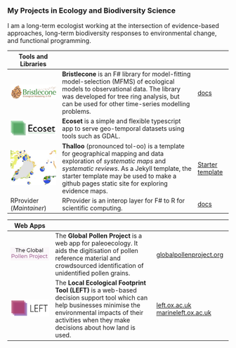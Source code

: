### My Projects in Ecology and Biodiversity Science

I am a long-term ecologist working at the intersection of evidence-based approaches, long-term biodiversity responses to environmental change, and functional programming.

| Tools and Libraries |  |  |
| ------------- | ------------- | --- |
| <a href="https://github.com/AndrewIOM/bristlecone/"><img src="images/logos/bristlecone-logo.png" alt="Bristlecone" width=250 /></a> | **Bristlecone** is an F# library for model-fitting model-selection (MFMS) of ecological models to observational data. The library was developed for tree ring analysis, but can be used for other time-series modelling problems. | [docs](https://acm.im/bristlecone) |
| <a href="https://github.com/AndrewIOM/ecoset/"><img src="images/logos/ecoset-logo.png" alt="Ecoset" width=250 /></a> | **Ecoset** is a simple and flexible typescript app to serve geo-temporal datasets using tools such as GDAL. | |
| <img src="images/logos/thalloo-logo.jpg" alt="Thalloo" width=250 /> | **Thalloo** (pronounced tol-oo) is a template for geographical mapping and data exploration of *systematic maps* and *systematic reviews*. As a Jekyll template, the starter template may be used to make a github pages static site for exploring evidence maps. | [Starter template](https://github.com/AndrewIOM/thalloo-starter/) |
| RProvider (*Maintainer*) | RProvider is an interop layer for F# to R for scientific computing. | [docs](https://fslab.org/RProvider/) |

| Web Apps  |  |  |
| ------------- | ------------- | --- |
| <img src="images/logos/gpp-logo.png" alt="Global Pollen Project" width=600 /> |  The **Global Pollen Project** is a web app for paleoecology. It aids the digitisation of pollen reference material and crowdsourced identification of unidentified pollen grains. | [globalpollenproject.org](https://globalpollenproject.org) |
| <img src="images/logos/left-logo.png" alt="Local Ecological Footprint Tool" width=600 />  | The **Local Ecological Footprint Tool (LEFT)** is a web-based decision support tool which can help businesses minimise the environmental impacts of their activities when they make decisions about how land is used. | [left.ox.ac.uk](https://left.ox.ac.uk) [marineleft.ox.ac.uk](https://marineleft.ox.ac.uk) |
